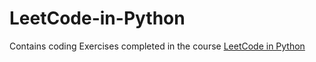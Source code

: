 # LeetCode-in-Python

Contains coding Exercises completed in the course [LeetCode in Python](https://www.udemy.com/course/leetcode-in-python-50-algorithms-coding-interview-questions/)
